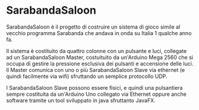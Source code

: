 SarabandaSaloon
===============

SarabandaSaloon è il progetto di costruire un sistema di gioco simile al vecchio programma Sarabanda che andava in onda su Italia 1 qualche anno fa.

Il sistema è costituito da quattro colonne con un pulsante e luci, collegate ad un SarabandaSaloon Master, costuituito da un'Arduino Mega 2560 che si occupa di gestire la pressione esclusiva dei pulsanti e accensione delle luci. Il Master comunica con uno o più SarabandaSaloon Slave via ethernet (e quindi facilmente via wifi) sfruttando un semplice protocollo UDP.

I SarabandaSaloon Slave possono essere fisici, e quindi una pulsantiera sempre costituita da un'Arduino Uno collegato via Ethernet oppure anche software tramite un tool sviluppato in java sfruttanto JavaFX.

